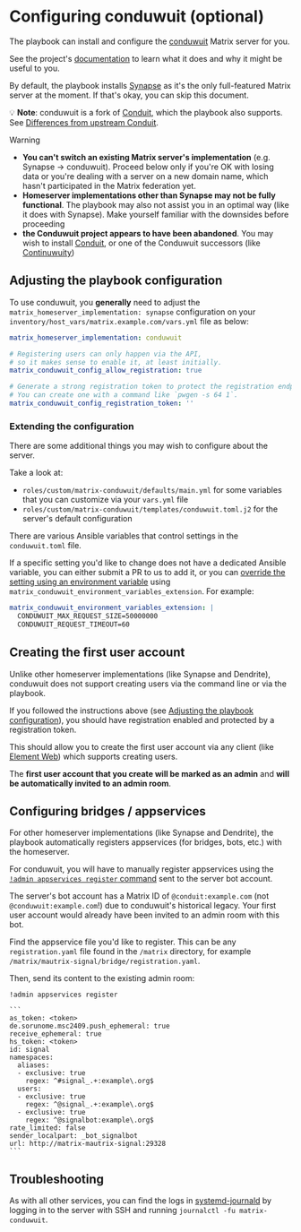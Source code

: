 <!--
SPDX-FileCopyrightText: 2025 Slavi Pantaleev
SPDX-FileCopyrightText: 2025 Suguru Hirahara

SPDX-License-Identifier: AGPL-3.0-or-later
-->

# Configuring conduwuit (optional)

The playbook can install and configure the [conduwuit](https://conduwuit.puppyirl.gay/) Matrix server for you.

See the project's [documentation](https://conduwuit.puppyirl.gay/) to learn what it does and why it might be useful to you.

By default, the playbook installs [Synapse](https://github.com/element-hq/synapse) as it's the only full-featured Matrix server at the moment. If that's okay, you can skip this document.

💡 **Note**: conduwuit is a fork of [Conduit](./configuring-playbook-conduit.md), which the playbook also supports. See [Differences from upstream Conduit](https://conduwuit.puppyirl.gay/differences.html).

> [!WARNING]
> - **You can't switch an existing Matrix server's implementation** (e.g. Synapse -> conduwuit). Proceed below only if you're OK with losing data or you're dealing with a server on a new domain name, which hasn't participated in the Matrix federation yet.
> - **Homeserver implementations other than Synapse may not be fully functional**. The playbook may also not assist you in an optimal way (like it does with Synapse). Make yourself familiar with the downsides before proceeding
> - **the Conduwuit project appears to have been abandoned**. You may wish to install [Conduit](./configuring-playbook-conduit.md), or one of the Conduwuit successors (like [Continuwuity](configuring-playbook-continuwuity.md))

## Adjusting the playbook configuration

To use conduwuit, you **generally** need to adjust the `matrix_homeserver_implementation: synapse` configuration on your `inventory/host_vars/matrix.example.com/vars.yml` file as below:

```yaml
matrix_homeserver_implementation: conduwuit

# Registering users can only happen via the API,
# so it makes sense to enable it, at least initially.
matrix_conduwuit_config_allow_registration: true

# Generate a strong registration token to protect the registration endpoint from abuse.
# You can create one with a command like `pwgen -s 64 1`.
matrix_conduwuit_config_registration_token: ''
```

### Extending the configuration

There are some additional things you may wish to configure about the server.

Take a look at:

- `roles/custom/matrix-conduwuit/defaults/main.yml` for some variables that you can customize via your `vars.yml` file
- `roles/custom/matrix-conduwuit/templates/conduwuit.toml.j2` for the server's default configuration

There are various Ansible variables that control settings in the `conduwuit.toml` file.

If a specific setting you'd like to change does not have a dedicated Ansible variable, you can either submit a PR to us to add it, or you can [override the setting using an environment variable](https://conduwuit.puppyirl.gay/configuration.html#environment-variables) using `matrix_conduwuit_environment_variables_extension`. For example:

```yaml
matrix_conduwuit_environment_variables_extension: |
  CONDUWUIT_MAX_REQUEST_SIZE=50000000
  CONDUWUIT_REQUEST_TIMEOUT=60
```

## Creating the first user account

Unlike other homeserver implementations (like Synapse and Dendrite), conduwuit does not support creating users via the command line or via the playbook.

If you followed the instructions above (see [Adjusting the playbook configuration](#adjusting-the-playbook-configuration)), you should have registration enabled and protected by a registration token.

This should allow you to create the first user account via any client (like [Element Web](./configuring-playbook-client-element-web.md)) which supports creating users.

The **first user account that you create will be marked as an admin** and **will be automatically invited to an admin room**.


## Configuring bridges / appservices

For other homeserver implementations (like Synapse and Dendrite), the playbook automatically registers appservices (for bridges, bots, etc.) with the homeserver.

For conduwuit, you will have to manually register appservices using the [`!admin appservices register` command](https://conduwuit.puppyirl.gay/appservices.html#set-up-the-appservice---general-instructions) sent to the server bot account.

The server's bot account has a Matrix ID of `@conduit:example.com` (not `@conduwuit:example.com`!) due to conduwuit's historical legacy.
Your first user account would already have been invited to an admin room with this bot.

Find the appservice file you'd like to register. This can be any `registration.yaml` file found in the `/matrix` directory, for example `/matrix/mautrix-signal/bridge/registration.yaml`.

Then, send its content to the existing admin room:

    !admin appservices register

    ```
    as_token: <token>
    de.sorunome.msc2409.push_ephemeral: true
    receive_ephemeral: true
    hs_token: <token>
    id: signal
    namespaces:
      aliases:
      - exclusive: true
        regex: ^#signal_.+:example\.org$
      users:
      - exclusive: true
        regex: ^@signal_.+:example\.org$
      - exclusive: true
        regex: ^@signalbot:example\.org$
    rate_limited: false
    sender_localpart: _bot_signalbot
    url: http://matrix-mautrix-signal:29328
    ```

## Troubleshooting

As with all other services, you can find the logs in [systemd-journald](https://www.freedesktop.org/software/systemd/man/systemd-journald.service.html) by logging in to the server with SSH and running `journalctl -fu matrix-conduwuit`.
